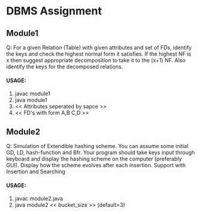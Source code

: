 # DBMS Assignment

## Module1
Q: For a given Relation (Table) with given attributes and set of FDs, identify the keys and check the highest normal form it satisfies. If the highest NF is x then suggest appropriate decomposition to take it to the (x+1) NF. Also identify the keys for the decomposed relations.

#### USAGE:
1. javac module1
2. java module1
3. << Attributes seperated by sapce >>
4. << FD's with form A,B C,D >>

## Module2
Q: Simulation of Extendible hashing scheme. 
You can assume some initial GD, LD, hash-function and Bfr. Your program should take keys input through keyboard and display the hashing scheme on the computer (preferably GUI). Display how the scheme evolves after each insertion. Support with Insertion and Searching

#### USAGE:
1. javac module2.java
2. java module2 << bucket_size >> (default=3)
